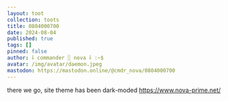 ```yaml
---
layout: toot
collection: toots
title: 0804000700
date: 2024-08-04
published: true
tags: []
pinned: false
author: ⸸ commander ░ nova ⸸ :~$
avatar: /img/avatar/daemon.jpeg
mastodon: https://mastodon.online/@cmdr_nova/0804000700
---
```


there we go, site theme has been dark-moded https://www.nova-prime.net/
